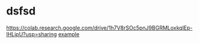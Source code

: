 # dsfsd
https://colab.research.google.com/drive/1h7V8rSOc5pnJ9BGRMLoxkqlEp-lHLjpU?usp=sharing
[example](https://colab.research.google.com/drive/1h7V8rSOc5pnJ9BGRMLoxkqlEp-lHLjpU?usp=sharing)
